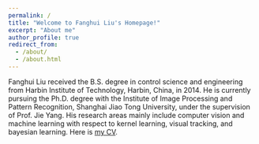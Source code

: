 ```yaml
---
permalink: /
title: "Welcome to Fanghui Liu's Homepage!"
excerpt: "About me"
author_profile: true
redirect_from: 
  - /about/
  - /about.html
---
```


Fanghui Liu received the B.S. degree in control science and engineering from Harbin Institute of 
Technology, Harbin, China, in 2014. He is currently pursuing the Ph.D. degree with the Institute of Image
Processing and Pattern Recognition, Shanghai Jiao Tong University, under the supervision of Prof. Jie Yang. 
His research areas mainly include computer vision and machine learning with respect to kernel learning, 
visual tracking, and bayesian learning.
Here is [my CV](http://sgre.github.io/files/SgrE_CV.pdf).
